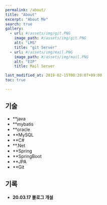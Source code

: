```yaml
---
permalink: /about/
title: "About"
excerpt: "About Me"
search: true
gallery:
  - url: #/assets/img/git.PNG
    image_path: #/assets/img/git.PNG
    alt: "LMS"
    title: "git Server"
  - url: #/assets/img/mail.PNG
    image_path: #/assets/img/mail.PNG
    alt: "EIP"
    title: Mail Server

last_modified_at: 2019-02-15T00:20:07+09:00
toc: true

---
```


## 기술
* **java
* **mybatis
* **oracle
* **MySQL
* **C#
* **.Net
* **Spring
* **SpringBoot
* **JPA
* **Git

## 기록

* **20.03.17 블로그 개설**
